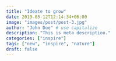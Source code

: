 ```yaml
---
title: "Ideate to grow"
date: 2019-05-12T12:14:34+06:00
image: "images/post/post-3.jpg"
author: "John Doe" # use capitalize
description: "This is meta description."
categories: ["inspire"]
tags: ["new", "inspire", "nature"]
draft: false
---
```

